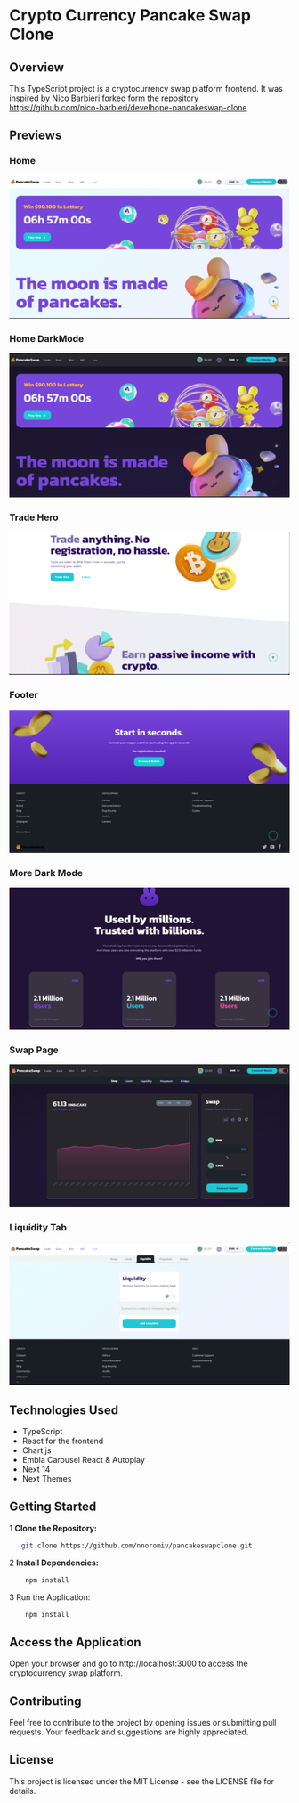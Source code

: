 # Crypto Currency Pancake Swap Clone

## Overview

This TypeScript project is a cryptocurrency swap platform frontend. It was inspired by Nico Barbieri forked form the repository <https://github.com/nico-barbieri/develhope-pancakeswap-clone>

## Previews

### Home

![Home](src/app/assets/Previews/1.png)

### Home DarkMode

![Home Dark Mode](src/app/assets/Previews/4.png)

### Trade Hero

![TradeHome](src/app/assets/Previews/2.png)

### Footer

![Footer](src/app/assets/Previews/3.png)

### More Dark Mode

![DarkMode](src/app/assets/Previews/5.png)

### Swap Page

![Swap](src/app/assets/Previews/6.png)

### Liquidity Tab

![Liquidity](src/app/assets/Previews/7.png)

## Technologies Used

- TypeScript
- React for the frontend
- Chart.js
- Embla Carousel React & Autoplay
- Next 14
- Next Themes

## Getting Started

1 **Clone the Repository:**

```bash
   git clone https://github.com/nnoromiv/pancakeswapclone.git
```

2 **Install Dependencies:**

```bash
    npm install
```

3 Run the Application:

```bash
    npm install
```

## Access the Application

Open your browser and go to http://localhost:3000 to access the cryptocurrency swap platform.

## Contributing

Feel free to contribute to the project by opening issues or submitting pull requests. Your feedback and suggestions are highly appreciated.

## License

This project is licensed under the MIT License - see the LICENSE file for details.
